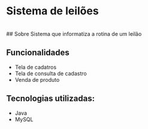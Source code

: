 # Sistema de leilões
<br/>
## Sobre
Sistema que informatiza a rotina de um leilão

## Funcionalidades
   - Tela de cadatros
   - Tela de consulta de cadastro
   - Venda de produto
   
## Tecnologias utilizadas:
   - Java
   - MySQL

